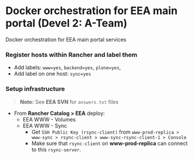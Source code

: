 # Docker orchestration for EEA main portal (Devel 2: A-Team)

Docker orchestration for EEA main portal services

### Register hosts within Rancher and label them

* Add labels: `www=yes`, `backend=yes`, `plone=yes`,
* Add label on one host: `sync=yes`

### Setup infrastructure

> **Note:** See **EEA SVN** for `answers.txt` files

* From **Rancher Catalog > EEA** deploy:
  * EEA WWW - Volumes
  * EEA WWW - Sync
    * Get `SSH Public Key (rsync-client)` from `www-prod-replica > www-sync > rsync-client > www-sync-rsync-client-1 > Console`
    * Make sure that `rsync-client` on **www-prod-replica** can connect to this `rsync-server`.
